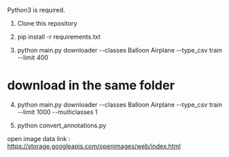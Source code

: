 
Python3 is required.

1. Clone this repository

2. pip install -r requirements.txt

3. python main.py downloader --classes Balloon Airplane --type_csv train --limit 400

# download in the same folder
4. python main.py downloader --classes Balloon Airplane --type_csv train --limit 1000 --multiclasses 1

5. python convert_annotations.py 


open image data link : https://storage.googleapis.com/openimages/web/index.html



